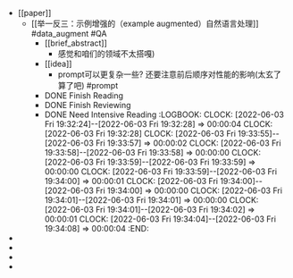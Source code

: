 - [[paper]]
	- [[举一反三：示例增强的（example augmented）自然语言处理]] #data_augment #QA
		- [[brief_abstract]]
			- 感觉和咱们的领域不太搭嘎)
		- [[idea]]
			- prompt可以更复杂一些? 还要注意前后顺序对性能的影响(太玄了算了吧) #prompt
		- DONE  Finish Reading
		- DONE Finish Reviewing
		- DONE Need Intensive Reading
		  :LOGBOOK:
		  CLOCK: [2022-06-03 Fri 19:32:24]--[2022-06-03 Fri 19:32:28] =>  00:00:04
		  CLOCK: [2022-06-03 Fri 19:32:28]
		  CLOCK: [2022-06-03 Fri 19:33:55]--[2022-06-03 Fri 19:33:57] =>  00:00:02
		  CLOCK: [2022-06-03 Fri 19:33:58]--[2022-06-03 Fri 19:33:58] =>  00:00:00
		  CLOCK: [2022-06-03 Fri 19:33:59]--[2022-06-03 Fri 19:33:59] =>  00:00:00
		  CLOCK: [2022-06-03 Fri 19:33:59]--[2022-06-03 Fri 19:34:00] =>  00:00:01
		  CLOCK: [2022-06-03 Fri 19:34:00]--[2022-06-03 Fri 19:34:00] =>  00:00:00
		  CLOCK: [2022-06-03 Fri 19:34:01]--[2022-06-03 Fri 19:34:01] =>  00:00:00
		  CLOCK: [2022-06-03 Fri 19:34:01]--[2022-06-03 Fri 19:34:02] =>  00:00:01
		  CLOCK: [2022-06-03 Fri 19:34:04]--[2022-06-03 Fri 19:34:08] =>  00:00:04
		  :END:
-
-
-
-